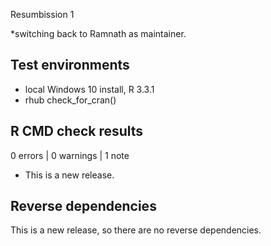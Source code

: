 Resumbission 1

*switching back to Ramnath as maintainer.

## Test environments
* local Windows 10 install, R 3.3.1
* rhub check_for_cran()

## R CMD check results

0 errors | 0 warnings | 1 note

* This is a new release.

## Reverse dependencies

This is a new release, so there are no reverse dependencies.
